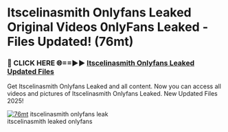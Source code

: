 # Itscelinasmith Onlyfans Leaked Original Videos 0nlyFans Leaked - Files Updated! (76mt)

<h3>🔴 CLICK HERE 🌐==►► <a href="https://tinyurl.com/x26r9saj" rel="nofollow">Itscelinasmith Onlyfans Leaked Updated Files</a></h3>

Get Itscelinasmith Onlyfans Leaked and all content. Now you can access all videos and pictures of Itscelinasmith Onlyfans Leaked. New Updated Files 2025!

[![76mt](https://i.imgur.com/LkgZPqh.gif)](https://tinyurl.com/x26r9saj)
itscelinasmith onlyfans leak<br>
itscelinasmith leaked onlyfans